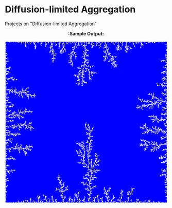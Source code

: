 # Diffusion-limited Aggregation
Projects on "Diffusion-limited Aggregation"

<p align="center">
  <b>:Sample Output:</b><br><br>
  
  <img src="p5/FASTER & SAVES THE OUTPUT AS IMAGE/Outputs/Output.png">
</p>
